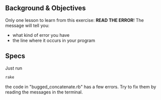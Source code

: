## Background & Objectives

Only one lesson to learn from this exercise: **READ THE ERROR**! The message will tell you:

- what kind of error you have
- the line where it occurs in your program

## Specs

Just run

```bash
rake
```

the code in "bugged_concatenate.rb" has a few errors. Try to fix them by reading the messages in the terminal.
